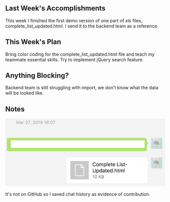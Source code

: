 ## Last Week's Accomplishments

This week I finished the first demo version of one part of xls files, complete_list_updated.html.
I send it to the backend team as a reference.

## This Week's Plan

Bring color coding for the complete_list_updated.html file and teach my teammate essential skills.
Try to implement jQuery search feature.

## Anything Blocking?

Backend team is still struggling with import, we don't know what the data will be looked like.

## Notes

![alttext](ScreenShot.png)

It's not on GitHub so I saved chat history as evidence of contribution.
